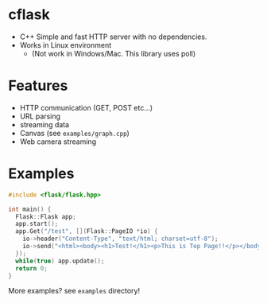 # cflask

- C++ Simple and fast HTTP server with no dependencies.
- Works in Linux environment 
  - (Not work in Windows/Mac. This library uses poll)
 

# Features
- HTTP communication (GET, POST etc...)
- URL parsing
- streaming data
- Canvas (see `examples/graph.cpp`)
- Web camera streaming

# Examples
```cpp
#include <flask/flask.hpp>

int main() {
  Flask::Flask app;
  app.start();
  app.Get("/test", [](Flask::PageIO *io) {
    io->header("Content-Type", "text/html; charset=utf-8");
    io->send("<html><body><h1>Test!</h1><p>This is Top Page!!</p></body></html>\r\n");
  });
  while(true) app.update();
  return 0;
}
```

More examples? see `examples` directory! 
 

